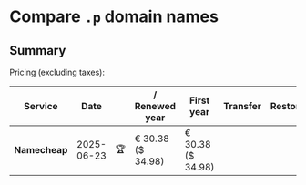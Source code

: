 # Compare `.p` domain names

## Summary

Pricing (excluding taxes):

| Service | Date |  | / Renewed year | First year | Transfer | Restoration |
|--|--|--|--|--|--|--|
| **Namecheap** | 2025-06-23 | 🏆 | € 30.38<br>($ 34.98) | € 30.38<br>($ 34.98) |  |  |
